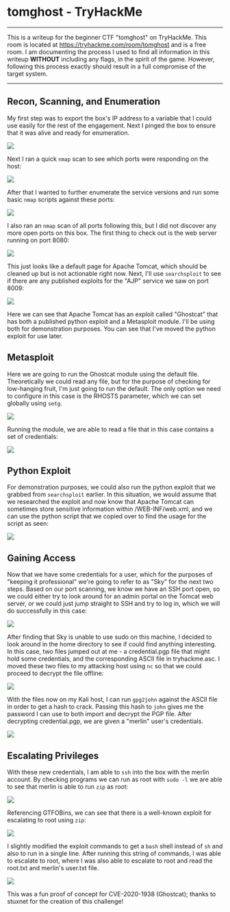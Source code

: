 # tomghost - TryHackMe 

---

This is a writeup for the beginner CTF "tomghost" on TryHackMe. This room is located at https://tryhackme.com/room/tomghost and is a free room. I am documenting the process I used to find all information in this writeup **WITHOUT** including any flags, in the spirit of the game. However, following this process exactly should result in a full compromise of the target system.

---

## Recon, Scanning, and Enumeration

My first step was to export the box's IP address to a variable that I could use easily for the rest of the engagement. Next I pinged the box to ensure that it was alive and ready for enumeration.

![](./screenshots/ping.png)

Next I ran a quick `nmap` scan to see which ports were responding on the host: 

![](./screenshots/nmapquick.png)

After that I wanted to further enumerate the service versions and run some basic `nmap` scripts against these ports:

![](./screenshots/nmapdetails.png)

I also ran an `nmap` scan of all ports following this, but I did not discover any more open ports on this box. The first thing to check out is the web server running on port 8080:

![](./screenshots/landingpage.png)

This just looks like a default page for Apache Tomcat, which should be cleaned up but is not actionable right now. Next, I'll use `searchsploit` to see if there are any published exploits for the "AJP" service we saw on port 8009:

![](./screenshots/searchsploit.png)

Here we can see that Apache Tomcat has an exploit called "Ghostcat" that has both a published python exploit and a Metasploit module. I'll be using both for demonstration purposes. You can see that I've moved the python exploit for use later.

## Metasploit

Here we are going to run the Ghostcat module using the default file. Theoretically we could read any file, but for the purpose of checking for low-hanging fruit, I'm just going to run the default. The only option we need to configure in this case is the RHOSTS parameter, which we can set globally using `setg`.

![](./screenshots/metasploit1.png)

Running the module, we are able to read a file that in this case contains a set of credentials:

![](./screenshots/metasploit2.png)

## Python Exploit

For demonstration purposes, we could also run the python exploit that we grabbed from `searchsploit` earlier. In this situation, we would assume that we researched the exploit and now know that Apache Tomcat can sometimes store sensitive information within /WEB-INF/web.xml, and we can use the python script that we copied over to find the usage for the script as seen:

![](./screenshots/nometasploit.png)

## Gaining Access

Now that we have some credentials for a user, which for the purposes of "keeping it professional" we're going to refer to as "Sky" for the next two steps. Based on our port scanning, we know we have an SSH port open, so we could either try to look around for an admin portal on the Tomcat web server, or we could just jump straight to SSH and try to log in, which we will do successfully in this case:

![](./screenshots/ssh.png)

After finding that Sky is unable to use sudo on this machine, I decided to look around in the home directory to see if could find anything interesting. In this case, two files jumped out at me - a credential.pgp file that might hold some credentials, and the corresponding ASCII file in tryhackme.asc. I moved these two files to my attacking host using `nc` so that we could proceed to decrypt the file offline:

![](./screenshots/filetransfer.png)

With the files now on my Kali host, I can run `gpg2john` against the ASCII file in order to get a hash to crack. Passing this hash to `john` gives me the password I can use to both import and decrypt the PGP file. After decrypting credential.pgp, we are given a "merlin" user's credentials.

![](./screenshots/pgpdecrypt.png)

## Escalating Privileges

With these new credentials, I am able to `ssh` into the box with the merlin account. By checking programs we can run as root with `sudo -l` we are able to see that merlin is able to run `zip` as root:

![](./screenshots/ssh2.png)

Referencing GTFOBins, we can see that there is a well-known exploit for escalating to root using `zip`:

![](./screenshots/gtfobins.png)

I slightly modified the exploit commands to get a `bash` shell instead of `sh` and also to run in a single line. After running this string of commands, I was able to escalate to root, where I was also able to escalate to root and read the root.txt and merlin's user.txt file. 

![](./screenshots/rooted.png)

This was a fun proof of concept for CVE-2020-1938 (Ghostcat); thanks to stuxnet for the creation of this challenge!
